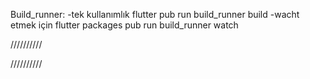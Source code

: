 Build_runner:
-tek kullanımlık
    flutter pub run build_runner build
-wacht etmek için
    flutter packages pub run build_runner watch

//////////



//////////

